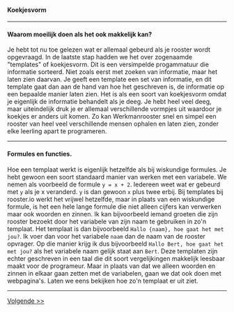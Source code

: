 #### Koekjesvorm
---

#### Waarom moeilijk doen als het ook makkelijk kan?
Je hebt tot nu toe gelezen wat er allemaal gebeurd als je rooster wordt opgevraagd. In de laatste stap hadden we het over zogenaamde "templates" of koekjesvorm. Dit is een versimpelde progammatuur die informatie sorteerd. Niet zoals eerst met zoeken van informatie, maar het laten zien daarvan. Je geeft een template een set van informatie, en dit template gaat dan aan de hand van hoe het geschreven is, de informatie op een bepaalde manier laten zien. Het is als een soort van koekjesvorm omdat je eigenlijk de informatie behandelt als je deeg. Je hebt heel veel deeg, maar uiteindelijk druk je er allemaal verschillende vormpjes uit waardoor je koekjes er anders uit komen. Zo kan Werkmanrooster snel en simpel een rooster van heel veel verschillende mensen ophalen en laten zien, zonder elke leerling apart te programeren.

---

#### Formules en functies.
Hoe een templaat werkt is eigenlijk hetzelfde als bij wiskundige formules. Je hebt gewoon een soort standaard manier van werken met een variabele. We nemen als voorbeeld de formule `y = x + 2`. Iedereen weet wat er gebeurd met `y` als je x veranderd. `y` is dan gewoon `x` plus twee erbij. Bij templates bij rooster.io werkt het vrijwel hetzelfde, maar in plaats van een wiskundige formule, is het een hele lange formule die niet alleen cijfers kan verwerken maar ook woorden en zinnen. Ik kan bijvoorbeeld iemand groeten die zijn rooster bezoekt door het variabele van zijn naam te gebruiken in zo'n templaat. Het templaat is dan bijvoorbeeld `Hallo {naam}, hoe gaat het met jou?`. Ik voer dan voor het variabele `naam` dan de naam van de rooster opvrager. Op die manier krijg ik dus bijvoorbeeld `Hallo Bert, hoe gaat het met jou?` als het variabele naam gelijk staat aan `Bert`. Deze templaten zijn echter geschreven in een taal die dit soort vergelijkingen makkelijk leesbaar maakt voor de programeur. Maar in plaats van dat we alleen woorden en zinnen in elkaar gaan zetten met de variabelen, gaan we dat ook doen met webpagina's. Laten we eens bekijken hoe zo'n templaat er uit ziet.

---
[Volgende  >>](#)
